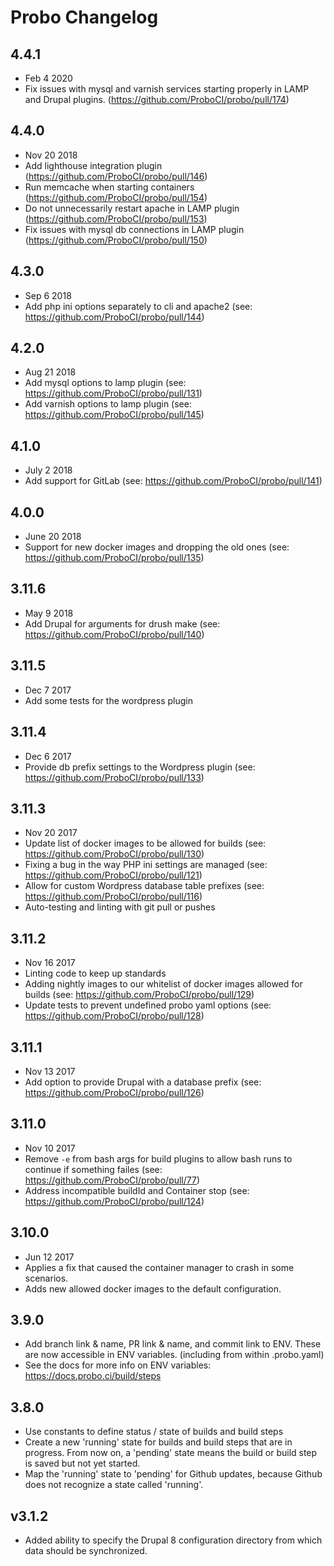 # Probo Changelog

## 4.4.1
 - Feb 4 2020
 - Fix issues with mysql and varnish services starting properly in LAMP and Drupal plugins. (https://github.com/ProboCI/probo/pull/174)

## 4.4.0
 - Nov 20 2018
 - Add lighthouse integration plugin (https://github.com/ProboCI/probo/pull/146)
 - Run memcache when starting containers (https://github.com/ProboCI/probo/pull/154)
 - Do not unnecessarily restart apache in LAMP plugin (https://github.com/ProboCI/probo/pull/153)
 - Fix issues with mysql db connections in LAMP plugin (https://github.com/ProboCI/probo/pull/150)

## 4.3.0
  - Sep 6 2018
  - Add php ini options separately to cli and apache2 (see: https://github.com/ProboCI/probo/pull/144)

## 4.2.0
  - Aug 21 2018
  - Add mysql options to lamp plugin (see: https://github.com/ProboCI/probo/pull/131)
  - Add varnish options to lamp plugin (see: https://github.com/ProboCI/probo/pull/145)

## 4.1.0
  - July 2 2018
  - Add support for GitLab (see: https://github.com/ProboCI/probo/pull/141)

## 4.0.0
 - June 20 2018
 - Support for new docker images and dropping the old ones (see: https://github.com/ProboCI/probo/pull/135)

## 3.11.6
 - May 9 2018
 - Add Drupal for arguments for drush make (see: https://github.com/ProboCI/probo/pull/140)

## 3.11.5
 - Dec 7 2017
 - Add some tests for the wordpress plugin

## 3.11.4
 - Dec 6 2017
 - Provide db prefix settings to the Wordpress plugin (see: https://github.com/ProboCI/probo/pull/133)

## 3.11.3
 - Nov 20 2017
 - Update list of docker images to be allowed for builds (see: https://github.com/ProboCI/probo/pull/130)
 - Fixing a bug in the way PHP ini settings are managed (see: https://github.com/ProboCI/probo/pull/121)
 - Allow for custom Wordpress database table prefixes (see: https://github.com/ProboCI/probo/pull/116)
 - Auto-testing and linting with git pull or pushes

## 3.11.2
 - Nov 16 2017
 - Linting code to keep up standards
 - Adding nightly images to our whitelist of docker images allowed for builds (see: https://github.com/ProboCI/probo/pull/129)
 - Update tests to prevent undefined probo yaml options (see: https://github.com/ProboCI/probo/pull/128)

## 3.11.1
 - Nov 13 2017
 - Add option to provide Drupal with a database prefix (see: https://github.com/ProboCI/probo/pull/126)

## 3.11.0
 - Nov 10 2017
 - Remove `-e` from bash args for build plugins to allow bash runs to continue if something failes (see: https://github.com/ProboCI/probo/pull/77)
 - Address incompatible buildId and Container stop (see: https://github.com/ProboCI/probo/pull/124)

## 3.10.0
 - Jun 12 2017
 - Applies a fix that caused the container manager to crash in some scenarios.
 - Adds new allowed docker images to the default configuration.

## 3.9.0
 - Add branch link & name, PR link & name, and commit link to ENV. These are now accessible in ENV variables. (including from within .probo.yaml)
 - See the docs for more info on ENV variables: https://docs.probo.ci/build/steps

## 3.8.0
 - Use constants to define status / state of builds and build steps
 - Create a new 'running' state for builds and build steps that are in progress. From now on, a 'pending' state means the build or build step is saved but not yet started.
 - Map the 'running' state to 'pending' for Github updates, because Github does not recognize a state called 'running'.

## v3.1.2

 - Added ability to specify the Drupal 8 configuration directory from which data should be synchronized.
